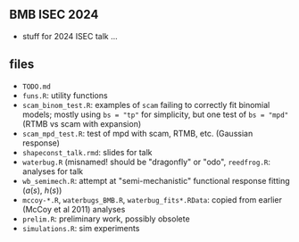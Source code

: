 ## BMB ISEC 2024

* stuff for 2024 ISEC talk ...

## files

* `TODO.md`
* `funs.R`: utility functions
* `scam_binom_test.R`: examples of `scam` failing to correctly fit binomial models; mostly using `bs = "tp"` for simplicity, but one test of `bs = "mpd"` (RTMB vs scam with expansion)
* `scam_mpd_test.R`: test of mpd with scam, RTMB, etc. (Gaussian response)
* `shapeconst_talk.rmd`: slides for talk
* `waterbug.R` (misnamed! should be "dragonfly" or "odo", `reedfrog.R`: analyses for talk
* `wb_semimech.R`: attempt at "semi-mechanistic" functional response fitting ($a(s)$, $h(s)$)
* `mccoy-*.R`, `waterbugs_BMB.R`, `waterbug_fits*.RData`: copied from earlier (McCoy et al 2011) analyses
* `prelim.R`: preliminary work, possibly obsolete
* `simulations.R`: sim experiments
